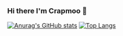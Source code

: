 ### Hi there I'm Crapmoo  👋
[![Anurag's GitHub stats](https://github-readme-stats.vercel.app/api?username=Crapmoo&show_icons=true&theme=synthwave)](https://github.com/anuraghazra/github-readme-stats)
[![Top Langs](https://github-readme-stats.vercel.app/api/top-langs/?username=Crapmoo&layout=compact&show_icons=true&bg_color=DEG,4158D0,C850C0,FFCC70&text_color=434d58&title_color=434d58)](https://github.com/anuraghazra/github-readme-stats)


<!--
**Crapmoo/Crapmoo** is a ✨ _special_ ✨ repository because its `README.md` (this file) appears on your GitHub profile.

Here are some ideas to get you started:

- 🔭 I’m currently working on ...
- 🌱 I’m currently learning ...
- 👯 I’m looking to collaborate on ...
- 🤔 I’m looking for help with ...
- 💬 Ask me about ...
- 📫 How to reach me: ...
- 😄 Pronouns: ...
- ⚡ Fun fact: ...
-->

